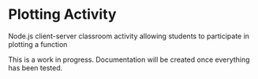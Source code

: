 # Plotting Activity

Node.js client-server classroom activity allowing students to participate in plotting a function

This is a work in progress. Documentation will be created once everything has been tested.

